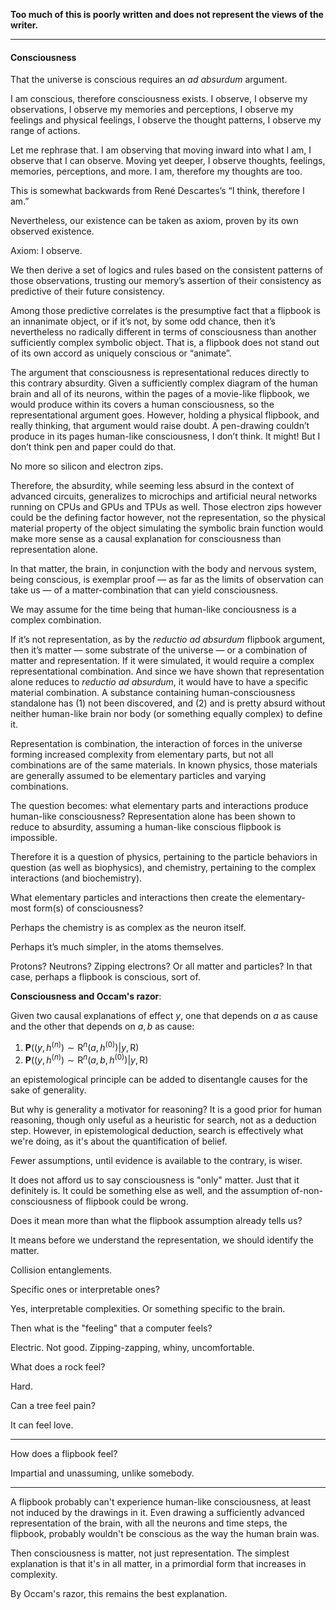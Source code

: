 **Too much of this is poorly written and does not represent the views of the writer.**

---

#### Consciousness

That the universe is conscious requires an *ad absurdum* argument.

I am conscious, therefore consciousness exists. I observe, I observe my observations, I observe my memories and perceptions, I observe my feelings and physical feelings, I observe the thought patterns, I observe my range of actions.

Let me rephrase that. I am observing that moving inward into what I am, I observe that I can observe. Moving yet deeper, I observe thoughts, feelings, memories, perceptions, and more. I am, therefore my thoughts are too.

This is somewhat backwards from René Descartes’s “I think, therefore I am.”

Nevertheless, our existence can be taken as axiom, proven by its own observed existence.

Axiom: I observe.

We then derive a set of logics and rules based on the consistent patterns of those observations, trusting our memory’s assertion of their consistency as predictive of their future consistency.

Among those predictive correlates is the presumptive fact that a flipbook is an innanimate object, or if it’s not, by some odd chance, then it’s nevertheless no radically different in terms of consciousness than another sufficiently complex symbolic object. That is, a flipbook does not stand out of its own accord as uniquely conscious or “animate”. 

The argument that consciousness is representational reduces directly to this contrary absurdity. Given a sufficiently complex diagram of the human brain and all of its neurons, within the pages of a movie-like flipbook, we would produce within its covers a human consciousness, so the representational argument goes. However, holding a physical flipbook, and really thinking, that argument would raise doubt. A pen-drawing couldn’t produce in its pages human-like consciousness, I don’t think. It might! But I don’t think pen and paper could do that.

No more so silicon and electron zips.

Therefore, the absurdity, while seeming less absurd in the context of advanced circuits, generalizes to microchips and artificial neural networks running on CPUs and GPUs and TPUs as well. Those electron zips however could be the defining factor however, not the representation, so the physical material property of the object simulating the symbolic brain function would make more sense as a causal explanation for consciousness than representation alone.

In that matter, the brain, in conjunction with the body and nervous system, being conscious, is exemplar proof — as far as the limits of observation can take us — of a matter-combination that can yield consciousness.

We may assume for the time being that human-like conciousness is a complex combination.

If it’s not representation, as by the *reductio ad absurdum* flipbook argument, then it’s matter — some substrate of the universe — or a combination of matter and representation. If it were simulated, it would require a complex representational combination. And since we have shown that representation alone reduces to *reductio ad absurdum*, it would have to have a specific material combination. A substance containing human-consciousness standalone has (1) not been discovered, and (2) and is pretty absurd without neither human-like brain nor body (or something equally complex) to define it. 

Representation is combination, the interaction of forces in the universe forming increased complexity from elementary parts, but not all combinations are of the same materials. In known physics, those materials are generally assumed to be elementary particles and varying combinations.

The question becomes: what elementary parts and interactions produce human-like consciousness? Representation alone has been shown to reduce to absurdity, assuming a human-like conscious flipbook is impossible.

Therefore it is a question of physics, pertaining to the particle behaviors in question (as well as biophysics), and chemistry, pertaining to the complex interactions (and biochemistry). 

What elementary particles and interactions then create the elementary-most form(s) of consciousness?

Perhaps the chemistry is as complex as the neuron itself.

Perhaps it’s much simpler, in the atoms themselves.

Protons? Neutrons? Zipping electrons? Or all matter and particles? In that case, perhaps a flipbook is conscious, sort of.

**Consciousness and Occam's razor**:

Given two causal explanations of effect $y$, one that depends on $a$ as cause and the other that depends on $a, b$ as cause: 

1. $\mathbf{P}((y, h^{(n)}) \sim \mathrm{R}^n(a, h^{(0)}) \vert y, \mathrm{R})$
2. $\mathbf{P}((y, h^{(n)}) \sim \mathrm{R}^n(a, b, h^{(0)}) \vert y, \mathrm{R})$

an epistemological principle can be added to disentangle causes for the sake of generality.

But why is generality a motivator for reasoning? It is a good prior for human reasoning, though only useful as a heuristic for search, not as a deduction step. However, in epistemological deduction, search is effectively what we're doing, as it's about the quantification of belief.

Fewer assumptions, until evidence is available to the contrary, is wiser.

It does not afford us to say consciousness is "only" matter. Just that it definitely is. It could be something else as well, and the assumption of-non-consciousness of flipbook could be wrong.

Does it mean more than what the flipbook assumption already tells us?

It means before we understand the representation, we should identify the matter.

Collision entanglements.

Specific ones or interpretable ones?

Yes, interpretable complexities. Or something specific to the brain.

Then what is the "feeling" that a computer feels?

Electric. Not good. Zipping-zapping, whiny, uncomfortable.

What does a rock feel?

Hard.

Can a tree feel pain?

It can feel love.

---

How does a flipbook feel?

Impartial and unassuming, unlike somebody.

---

A flipbook probably can't experience human-like consciousness, at least not induced by the drawings in it. Even drawing a sufficiently advanced representation of the brain, with all the neurons and time steps, the flipbook, probably wouldn't be conscious as the way the human brain was.

Then consciousness is matter, not just representation. The simplest explanation is that it's in all matter, in a primordial form that increases in complexity.

By Occam's razor, this remains the best explanation.
